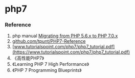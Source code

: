 # php7

### Reference

1. php manual [Migrating from PHP 5.6.x to PHP 7.0.x](http://php.net/manual/zh/migration70.php)
2. [github.com/tpunt/PHP7-Reference](https://github.com/tpunt/PHP7-Reference)
3. [www.tutorialspoint.com/php7/php7_tutorial.pdf](https://www.tutorialspoint.com/php7/php7_tutorial.pdf)
4. 《高性能PHP7》
5. 《Learning PHP 7 High Performance》
6. 《PHP 7 Programming Blueprints》